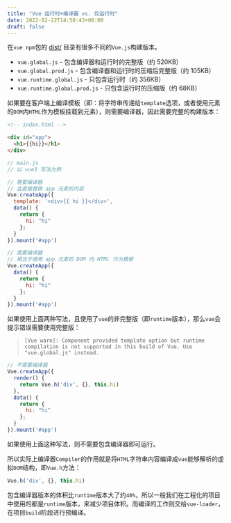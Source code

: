```yaml
---
title: "Vue 运行时+编译器 vs. 仅运行时"
date: 2022-02-22T14:50:43+08:00
draft: false
---
```


在`vue npm`包的 [dist/](https://cdn.jsdelivr.net/npm/vue@3.0.2/dist/) 目录有很多不同的`Vue.js`构建版本。

- `vue.global.js` - 包含编译器和运行时的完整版（约 520KB）
- `vue.global.prod.js` - 包含编译器和运行时的压缩后完整版（约 105KB）
- `vue.runtime.global.js` - 只包含运行时（约 356KB）
- `vue.runtime.global.prod.js` - 只包含运行时的压缩版（约 68KB）

如果要在客户端上编译模板（即：将字符串传递给`template`选项，或者使用元素的`DOM`内`HTML`作为模板挂载到元素），则需要编译器，因此需要完整的构建版本：

```html
<!-- index.html -->

<div id="app">
  <h1>{{hi}}</h1>
</div>
```

```javascript
// main.js
// 以 vue3 写法为例

// 需要编译器
// 会直接替换 app 元素的内容
Vue.createApp({
  template: '<div>{{ hi }}</div>',
  data() {
    return {
      hi: "hi"
    };
  }
}).mount('#app')

// 需要编译器
// 相当于使用 app 元素的 DOM 内 HTML 作为模板
Vue.createApp({
  data() {
    return {
      hi: "hi"
    };
  }
}).mount('#app')
```

如果使用上面两种写法，且使用了`vue`的非完整版（即`runtime`版本），那么`vue`会提示错误需要使用完整版：

> `[Vue warn]: Component provided template option but runtime compilation is not supported in this build of Vue. Use "vue.global.js" instead.`

```javascript
// 不需要编译器
Vue.createApp({
  render() {
    return Vue.h('div', {}, this.hi)
  },
  data() {
    return {
      hi: "hi"
    };
  }
}).mount('#app')
```

如果使用上面这种写法，则不需要包含编译器即可运行。

所以实际上编译器`Compiler`的作用就是将`HTML`字符串内容编译成`vue`能够解析的虚拟`DOM`结构，即`Vue.h`方法：

```javascript
Vue.h('div', {}, this.hi)
```

包含编译器版本的体积比`runtime`版本大了约`40%`，所以一般我们在工程化的项目中使用的都是`runtime`版本，来减少项目体积。而编译的工作则交给`vue-loader`，在项目`build`阶段进行预编译。
